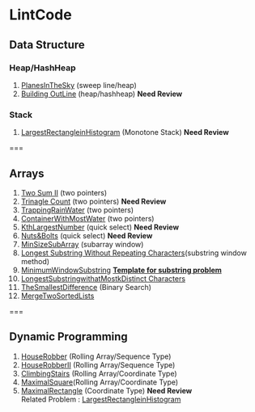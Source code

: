 # LintCode
## Data Structure
### Heap/HashHeap
1. [PlanesInTheSky](https://github.com/jiapengliu613/LintCode/tree/master/Problems/PlanesInTheSky) (sweep line/heap)
2. [Building OutLine](https://github.com/jiapengliu613/LintCode/tree/master/Problems/BuildingOutline) (heap/hashheap)  **Need Review**

### Stack
1. [LargestRectangleinHistogram](https://github.com/jiapengliu613/LintCode/tree/master/Problems/Largest%20Rectangle%20in%20Histogram) (Monotone Stack) **Need Review**

===
## Arrays
1. [Two Sum II](https://github.com/jiapengliu613/LintCode/tree/master/Problems/TwoSumII) (two pointers)
2. [Trinagle Count](https://github.com/jiapengliu613/LintCode/tree/master/Problems/TriangleCount) (two pointers) **Need Review**
3. [TrappingRainWater](https://github.com/jiapengliu613/LintCode/tree/master/Problems/TrappingRainWater) (two pointers)
4. [ContainerWithMostWater](https://github.com/jiapengliu613/LintCode/tree/master/Problems/ContainerWithMostWater) (two pointers)
5. [KthLargestNumber](https://github.com/jiapengliu613/LintCode/tree/master/Problems/KthLargestNumber) (quick select) **Need Review**
6. [Nuts&Bolts](https://github.com/jiapengliu613/LintCode/tree/master/Problems/Nuts%26Bolts) (quick select) **Need Review**
7. [MinSizeSubArray](https://github.com/jiapengliu613/LintCode/tree/master/Problems/MinSizeSubarray) (subarray window)
8. [Longest Substring Without Repeating Characters](https://github.com/jiapengliu613/LintCode/tree/master/Problems/LongestSubstringWithoutRepeatingCharacters)(substring window method)
9. [MinimumWindowSubstring](https://github.com/jiapengliu613/LintCode/tree/master/Problems/MinimumWindowSubstring) [**Template for substring problem**](https://discuss.leetcode.com/topic/30941/here-is-a-10-line-template-that-can-solve-most-substring-problems)
10. [ LongestSubstringwithatMostkDistinct Characters](https://github.com/jiapengliu613/LintCode/blob/master/Problems/Longest%20Substring%20with%20At%20Most%20K%20Distinct%20Characters/Solution.java)
11. [TheSmallestDifference](https://github.com/jiapengliu613/LintCode/tree/master/Problems/TheSmallestDifference) (Binary Search)
12. [MergeTwoSortedLists](https://github.com/jiapengliu613/LintCode/tree/master/Problems/Merge%20Two%20Sorted%20Lists)

===
## Dynamic Programming 
1. [HouseRobber](https://github.com/jiapengliu613/LintCode/tree/master/Problems/HouseRobber) (Rolling Array/Sequence Type)
2. [HouseRobberII](https://github.com/jiapengliu613/LintCode/tree/master/Problems/HouseRobberII) (Rolling Array/Sequence Type)
3. [ClimbingStairs](https://github.com/jiapengliu613/LintCode/tree/master/Problems/ClimbingStairs) (Rolling Array/Coordinate Type)
4. [MaximalSquare](https://github.com/jiapengliu613/LintCode/tree/master/Problems/MaximalSquare)(Rolling Array/Coordinate Type)
5. [MaximalRectangle](https://github.com/jiapengliu613/LintCode/tree/master/Problems/MaximalRectangle) (Coordinate Type) **Need Review**      
   Related Problem : [LargestRectangleinHistogram](https://github.com/jiapengliu613/LintCode/tree/master/Problems/Largest%20Rectangle%20in%20Histogram)



